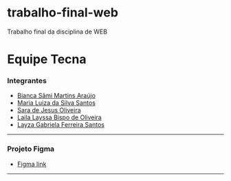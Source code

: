 # trabalho-final-web
Trabalho final da disciplina de WEB

# Equipe Tecna

### Integrantes
[comment]: <> 
- [Bianca Sâmi Martins Araújo](https://github.com/samibsma)
- [Maria Luiza da Silva Santos](https://github.com/Maluzz17)
- [Sara de Jesus Oliveira](https://github.com/Oliveiraxx)
- [Laila Layssa Bispo de Oliveira](https://github.com/Layssa-1)
- [Layza Gabriela Ferreira Santos](https://github.com/layza-0)
<hr>

### Projeto Figma
[comment]: <>
- [Figma link](https://www.figma.com/proto/BafxTZcS6uSF534wJk5Jfu/Untitled?type=design&node-id=1-3&t=iDYEzlr1bzBdBe9t-1&scaling=min-zoom&page-id=0%3A1&starting-point-node-id=1%3A3&mode=design)

<hr>